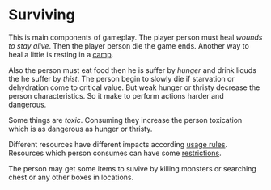 # Surviving

This is main components of gameplay. The player person must heal *wounds to stay alive*. Then the player person die the game ends. Another way to heal a little is resting in a [camp](camp.md).

Also the person must eat food then he is suffer by *hunger* and drink liquds the he suffer by *thist*. The person begin to slowly die if starvation or dehydration come to critical value. But weak hunger or thristy decrease the person characteristics. So it make to perform actions harder and dangerous.

Some things are *toxic*. Consuming they increase the person toxication which is as dangerous as hunger or thristy.

Different resources have different impacts according [usage rules](resource-usage-rules.md). Resources which person consumes can have some [restrictions](resource-usage-restrictions.md).

The person may get some items to suvive by killing monsters or searching chest or any other boxes in locations.